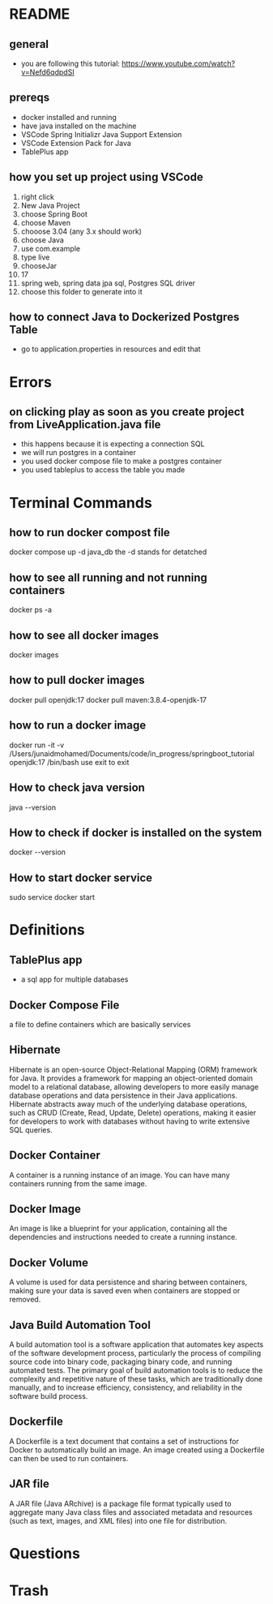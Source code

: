 # README

## general
- you are following this tutorial:
https://www.youtube.com/watch?v=Nefd6qdpdSI

## prereqs
- docker installed and running
- have java installed on the machine
- VSCode Spring Initializr Java Support Extension
- VSCode Extension Pack for Java
- TablePlus app

## how you set up project using VSCode
1. right click
2. New Java Project
3. choose Spring Boot
4. choose Maven
5. chooose 3.04 (any 3.x should work)
6. choose Java
7. use com.example
7. type live
8. chooseJar
9. 17
10. spring web, spring data jpa sql, Postgres SQL driver
11. choose this folder to generate into it

## how to connect Java to Dockerized Postgres Table
- go to application.properties in resources and edit that

# Errors

## on clicking play as soon as you create project from LiveApplication.java file
- this happens because it is expecting a connection SQL
- we will run postgres in a container
- you used docker compose file to make a postgres container
- you used tableplus to access the table you made


# Terminal Commands

## how to run docker compost file
docker compose up -d java_db
the -d stands for detatched

## how to see all running and not running containers
docker ps -a

## how to see all docker images
docker images

## how to pull docker images
docker pull openjdk:17
docker pull maven:3.8.4-openjdk-17

## how to run a docker image
docker run -it -v /Users/junaidmohamed/Documents/code/in_progress/springboot_tutorial openjdk:17 /bin/bash
use exit to exit

## How to check java version

java --version

## How to check if docker is installed on the system

docker --version

## How to start docker service

sudo service docker start

# Definitions

## TablePlus app
- a sql app for multiple databases

## Docker Compose File
a file to define containers which are basically services

## Hibernate
Hibernate is an open-source Object-Relational Mapping (ORM) framework for Java. It provides a framework for mapping an object-oriented domain model to a relational database, allowing developers to more easily manage database operations and data persistence in their Java applications. Hibernate abstracts away much of the underlying database operations, such as CRUD (Create, Read, Update, Delete) operations, making it easier for developers to work with databases without having to write extensive SQL queries.

## Docker Container
A container is a running instance of an image. You can have many containers running from the same image.

## Docker Image
An image is like a blueprint for your application, containing all the dependencies and instructions needed to create a running instance.

## Docker Volume
A volume is used for data persistence and sharing between containers, making sure your data is saved even when containers are stopped or removed.

## Java Build Automation Tool
A build automation tool is a software application that automates key aspects of the software development process, particularly the process of compiling source code into binary code, packaging binary code, and running automated tests. The primary goal of build automation tools is to reduce the complexity and repetitive nature of these tasks, which are traditionally done manually, and to increase efficiency, consistency, and reliability in the software build process.

## Dockerfile
A Dockerfile is a text document that contains a set of instructions for Docker to automatically build an image. An image created using a Dockerfile can then be used to run containers. 

## JAR file
A JAR file (Java ARchive) is a package file format typically used to aggregate many Java class files and associated metadata and resources (such as text, images, and XML files) into one file for distribution.

# Questions

# Trash